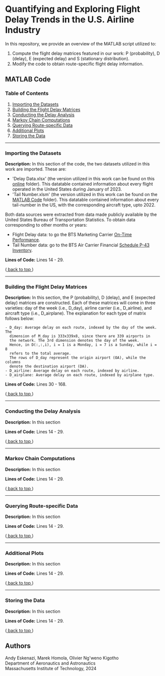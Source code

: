<a name="back_to_top"></a>
# Quantifying and Exploring Flight Delay Trends in the U.S. Airline Industry

In this repository, we provide an overview of the MATLAB script utilized to:
1) Compute the flight delay matrices featured in our work: P (probability), D (delay), E (expected delay) and S (stationary distribution).
2) Modify the code to obtain route-specific flight delay information.

## MATLAB Code

### Table of Contents

1. [ Importing the Datasets ](#importing)
2. [ Building the Flight Delay Matrices ](#building)
3. [ Conducting the Delay Analysis ](#conducting)
4. [ Markov Chain Computations ](#markov)
5. [ Querying Route-specific Data ](#querying)
6. [ Additional Plots ](#additional)
7. [ Storing the Data ](#storing)

---
<a name="importing"></a>
### Importing the Datasets

**Description:** In this section of the code, the two datasets utilized in this work are imported. These are:
* 'Delay Data.xlsx' (the version utilized in this work can be found on this [online](https://mitprod-my.sharepoint.com/:f:/g/personal/andyeske_mit_edu/El17ZquVEvNIqZzj7RC4w_QBmxD9QLxfptm6CgCZwRF65Q?e=T1Ckal) folder). This datatable contained information about every flight operated in the United States during January of 2023. 
* 'Tail Number.xlsm' (the version utilized in this work can be found on the [MATLAB Code](https://github.com/andyeske/Flight-delays/tree/main/MATLAB%20Code) folder). This datatable contained information about every tail-number in the US, with the corresponding aircraft type, upto 2022.

Both data sources were extracted from data made publicly available by the United States Bureau of Transportation Statistics. To obtain data corresponding to other months or years:
* Flight Delay data: to go the BTS Marketing Carrier [On-Time Performance](https://www.transtats.bts.gov/DL_SelectFields.aspx?gnoyr_VQ=FGK&QO_fu146_anzr=b0-gvzr). 
* Tail Number data: go to the BTS Air Carrier Financial [Schedule P-43 Inventory](https://www.transtats.bts.gov/DL_SelectFields.aspx?gnoyr_VQ=GEH&QO_fu146_anzr=Nv4%20Pn44vr4%20Sv0n0pvny).

**Lines of Code:** Lines 14 - 29.

([ back to top ](#back_to_top))

---
<a name="building"></a>
### Building the Flight Delay Matrices 

**Description:** In this section, the P (probability), D (delay), and E (expected delay) matrices are constructed. Each of these matrices will come in three varieties: day of the week (i.e., D_day), airline carrier (i.e., D_airline), and aircraft type (i.e., D_airplane). The explanation for each type of matrix follows below:

  ```
  - D_day: Average delay on each route, indexed by the day of the week. The 
    dimension of M_day is 333x339x8, since there are 339 airports in 
    the network. The 3rd dimension denotes the day of the week.
    Hence, in D(:,:,i), i = 1 is a Monday, i = 7 is a Sunday, while i = 8 
    refers to the total average.
    The rows of D_day represent the origin airport (OA), while the columns
    denote the destination airport (DA).
  - D_airline: Average delay on each route, indexed by airline.
  - D_airplane: Average delay on each route, indexed by airplane type.
  ```

**Lines of Code:** Lines 30 - 168.

([ back to top ](#back_to_top))

---
<a name="conducting"></a>
### Conducting the Delay Analysis

**Description:** In this section

**Lines of Code:** Lines 14 - 29.

([ back to top ](#back_to_top))

---
<a name="markov"></a>
### Markov Chain Computations

**Description:** In this section

**Lines of Code:** Lines 14 - 29.

([ back to top ](#back_to_top))

---
<a name="querying"></a>
### Querying Route-specific Data

**Description:** In this section

**Lines of Code:** Lines 14 - 29.

([ back to top ](#back_to_top))

---
<a name="additional"></a>
### Additional Plots

**Description:** In this section

**Lines of Code:** Lines 14 - 29.

([ back to top ](#back_to_top))

---
<a name="storing"></a>
### Storing the Data

**Description:** In this section

**Lines of Code:** Lines 14 - 29.

([ back to top ](#back_to_top))

## Authors

Andy Eskenazi, Marek Homola, Olivier Ng'weno Kigotho <br />
Department of Aeronautics and Astronautics <br />
Massachusetts Institute of Technology, 2024 <br />
